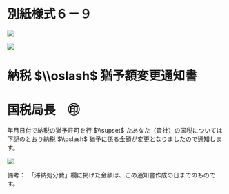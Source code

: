 # 別紙様式６－９

![](https://www.nta.go.jp/tmp/3b97bb55-4ab6-4f60-bcb0-f142d983b678/images/fee4c3121766970677cf444f12a41e066c12476d8dc9d531d475622fc3c6a246.jpg)

![](https://www.nta.go.jp/tmp/3b97bb55-4ab6-4f60-bcb0-f142d983b678/images/f5bb51737d47d91861497afb493094e4acae65c4b5c854a5cf8988b04ed90e63.jpg)

# 納税 $\\oslash$ 猶予額変更通知書

# 国税局長　㊞

年月日付で納税の猶予許可を行 $\\supset$ たあなた（貴社）の国税については下記のとおり納税 $\\oslash$ 猶予に係る金額が変更となりましたので通知します。

![](https://www.nta.go.jp/tmp/3b97bb55-4ab6-4f60-bcb0-f142d983b678/images/2cf04c837945bed7733e687cb1cd4a033bc17afa0551660787956c2bccabf291.jpg)

備考：　「滞納処分費」欄に掲げた金額は、この通知書作成の日までのものです。
